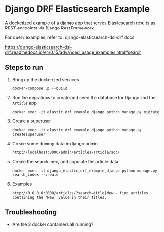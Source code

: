 # Django DRF Elasticsearch Example

A dockerized example of a django app that serves Elasticsearch results as REST endpoints via Django Rest Framework

For query examples, refer to: django-elasticsearch-dsl-drf docs

https://django-elasticsearch-dsl-drf.readthedocs.io/en/0.15/advanced_usage_examples.html#search

## Steps to run

1. Bring up the dockerized services

   `docker-compose up --build`

2. Run the migrations to create and seed the database for Django and the `Article` app

   `docker exec -it elastic_drf_example_django python manage.py migrate`

3. Create a superuser

   `docker exec -it elastic_drf_example_django python manage.py createsuperuser`

4. Create some dummy data in django admin

   `http://localhost:8000/admin/articles/article/add/`

5. Create the search inex, and populate the article data

   `docker exec -it django_elastic_drf_example_django python manage.py search_index --create`

6. Examples

   `http://0.0.0.0:8000/articles/?search=title|New - find articles containing the ‘New’ value in their titles,`

## Troubleshooting

- Are the 3 docker containers all running?
